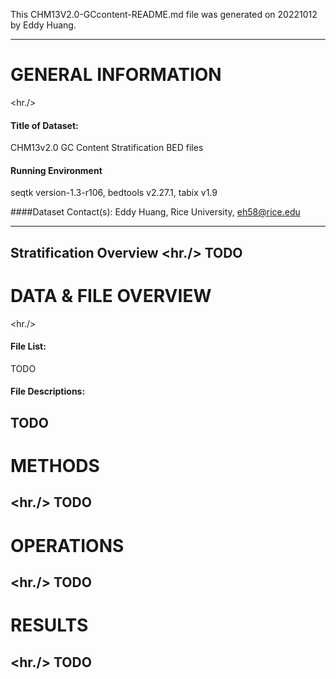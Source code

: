 This CHM13V2.0-GCcontent-README.md file was generated on 20221012 by Eddy Huang.

---

# GENERAL INFORMATION
<hr./>
#### Title of Dataset:
CHM13v2.0 GC Content Stratification BED files

#### Running Environment
seqtk version-1.3-r106, bedtools v2.27.1, tabix v1.9

####Dataset Contact(s):
Eddy Huang, Rice University, eh58@rice.edu

---

Stratification Overview
<hr./>
TODO
---

# DATA & FILE OVERVIEW
<hr./>
#### File List:
TODO

#### File Descriptions:
TODO
---
# METHODS
<hr./>
TODO
---
# OPERATIONS
<hr./>
TODO
---
# RESULTS
<hr./>
TODO
---
